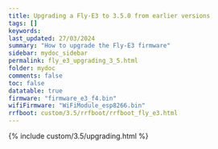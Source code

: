 ```yaml
---
title: Upgrading a Fly-E3 to 3.5.0 from earlier versions
tags: []
keywords: 
last_updated: 27/03/2024
summary: "How to upgrade the Fly-E3 firmware"
sidebar: mydoc_sidebar
permalink: fly_e3_upgrading_3_5.html
folder: mydoc
comments: false
toc: false
datatable: true
firmware: "firmware_e3_f4.bin"
wifiFirmware: "WiFiModule_esp8266.bin"
rrfboot: custom/3.5/rrfboot/rrfboot_fly_e3.html
---
```


{% include custom/3.5/upgrading.html %}
